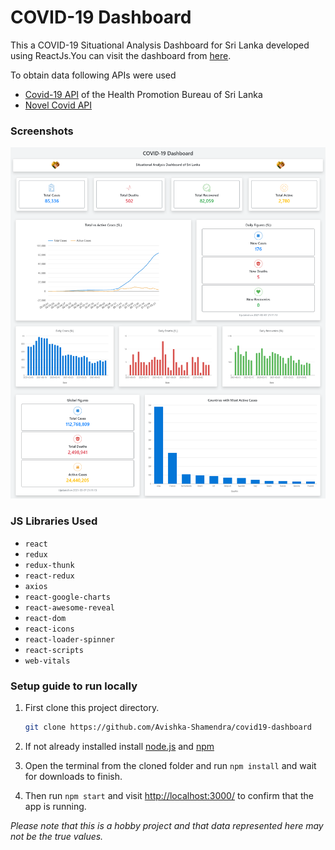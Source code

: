 # COVID-19 Dashboard

This a COVID-19 Situational Analysis Dashboard for Sri Lanka developed using ReactJs.You can visit the dashboard from [here](http://covid-19-dashboard-sl.herokuapp.com/).

To obtain data following APIs were used 
- [Covid-19 API](https://hpb.health.gov.lk/en/api-documentation) of the Health Promotion Bureau of Sri Lanka
- [Novel Covid API](https://documenter.getpostman.com/view/8854915/SzS7R6uu?version=latest)

### Screenshots

![Screenshot](screenshot.png) 

### JS Libraries Used

- `react`
- `redux`
- `redux-thunk`
- `react-redux`
- `axios`
- `react-google-charts` 
- `react-awesome-reveal`
- `react-dom`
- `react-icons`
- `react-loader-spinner`
- `react-scripts`
- `web-vitals`

### Setup guide to run locally

1. First clone this project directory.
    ```bash
    git clone https://github.com/Avishka-Shamendra/covid19-dashboard
    ```
2. If not already installed install [node.js](https://nodejs.org/en/) and [npm](https://www.npmjs.com/get-npm)

3. Open the terminal from the cloned folder and run `npm install` and wait for downloads to finish.
    
4. Then run `npm start` and visit <http://localhost:3000/> to confirm that the app is running.


*Please note that this is a hobby project and that data represented here may not be the true values.*


